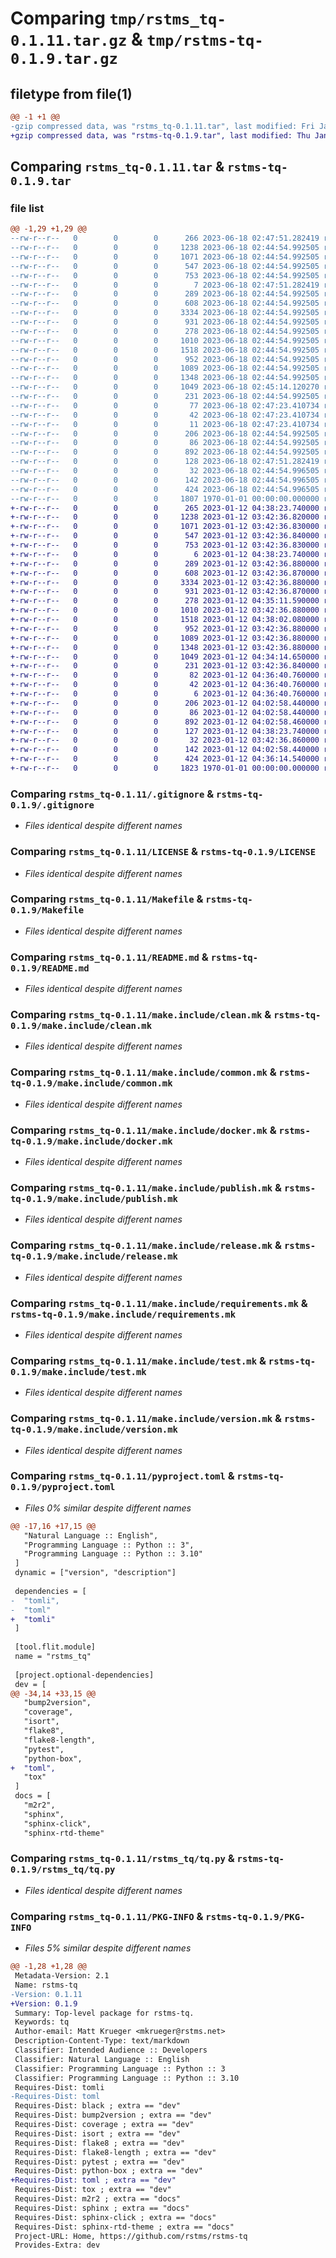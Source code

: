 # Comparing `tmp/rstms_tq-0.1.11.tar.gz` & `tmp/rstms-tq-0.1.9.tar.gz`

## filetype from file(1)

```diff
@@ -1 +1 @@
-gzip compressed data, was "rstms_tq-0.1.11.tar", last modified: Fri Jan  1 00:00:00 2016, max compression
+gzip compressed data, was "rstms-tq-0.1.9.tar", last modified: Thu Jan 12 04:39:07 2023, max compression
```

## Comparing `rstms_tq-0.1.11.tar` & `rstms-tq-0.1.9.tar`

### file list

```diff
@@ -1,29 +1,29 @@
--rw-r--r--   0        0        0      266 2023-06-18 02:47:51.282419 rstms_tq-0.1.11/.bumpversion.cfg
--rw-r--r--   0        0        0     1238 2023-06-18 02:44:54.992505 rstms_tq-0.1.11/.gitignore
--rw-r--r--   0        0        0     1071 2023-06-18 02:44:54.992505 rstms_tq-0.1.11/LICENSE
--rw-r--r--   0        0        0      547 2023-06-18 02:44:54.992505 rstms_tq-0.1.11/Makefile
--rw-r--r--   0        0        0      753 2023-06-18 02:44:54.992505 rstms_tq-0.1.11/README.md
--rw-r--r--   0        0        0        7 2023-06-18 02:47:51.282419 rstms_tq-0.1.11/VERSION
--rw-r--r--   0        0        0      289 2023-06-18 02:44:54.992505 rstms_tq-0.1.11/make.include/browser.mk
--rw-r--r--   0        0        0      608 2023-06-18 02:44:54.992505 rstms_tq-0.1.11/make.include/clean.mk
--rw-r--r--   0        0        0     3334 2023-06-18 02:44:54.992505 rstms_tq-0.1.11/make.include/common.mk
--rw-r--r--   0        0        0      931 2023-06-18 02:44:54.992505 rstms_tq-0.1.11/make.include/docker.mk
--rw-r--r--   0        0        0      278 2023-06-18 02:44:54.992505 rstms_tq-0.1.11/make.include/lint.mk
--rw-r--r--   0        0        0     1010 2023-06-18 02:44:54.992505 rstms_tq-0.1.11/make.include/publish.mk
--rw-r--r--   0        0        0     1518 2023-06-18 02:44:54.992505 rstms_tq-0.1.11/make.include/release.mk
--rw-r--r--   0        0        0      952 2023-06-18 02:44:54.992505 rstms_tq-0.1.11/make.include/requirements.mk
--rw-r--r--   0        0        0     1089 2023-06-18 02:44:54.992505 rstms_tq-0.1.11/make.include/test.mk
--rw-r--r--   0        0        0     1348 2023-06-18 02:44:54.992505 rstms_tq-0.1.11/make.include/version.mk
--rw-r--r--   0        0        0     1049 2023-06-18 02:45:14.120270 rstms_tq-0.1.11/pyproject.toml
--rw-r--r--   0        0        0      231 2023-06-18 02:44:54.992505 rstms_tq-0.1.11/pytest.ini
--rw-r--r--   0        0        0       77 2023-06-18 02:47:23.410734 rstms_tq-0.1.11/requirements-dev.txt
--rw-r--r--   0        0        0       42 2023-06-18 02:47:23.410734 rstms_tq-0.1.11/requirements-docs.txt
--rw-r--r--   0        0        0       11 2023-06-18 02:47:23.410734 rstms_tq-0.1.11/requirements.txt
--rw-r--r--   0        0        0      206 2023-06-18 02:44:54.992505 rstms_tq-0.1.11/rstms_tq/__init__.py
--rw-r--r--   0        0        0       86 2023-06-18 02:44:54.992505 rstms_tq-0.1.11/rstms_tq/__main__.py
--rw-r--r--   0        0        0      892 2023-06-18 02:44:54.992505 rstms_tq-0.1.11/rstms_tq/tq.py
--rw-r--r--   0        0        0      128 2023-06-18 02:47:51.282419 rstms_tq-0.1.11/rstms_tq/version.py
--rw-r--r--   0        0        0       32 2023-06-18 02:44:54.996505 rstms_tq-0.1.11/tests/__init__.py
--rw-r--r--   0        0        0      142 2023-06-18 02:44:54.996505 rstms_tq-0.1.11/tests/test_cli.py
--rw-r--r--   0        0        0      424 2023-06-18 02:44:54.996505 rstms_tq-0.1.11/tox.ini
--rw-r--r--   0        0        0     1807 1970-01-01 00:00:00.000000 rstms_tq-0.1.11/PKG-INFO
+-rw-r--r--   0        0        0      265 2023-01-12 04:38:23.740000 rstms-tq-0.1.9/.bumpversion.cfg
+-rw-r--r--   0        0        0     1238 2023-01-12 03:42:36.820000 rstms-tq-0.1.9/.gitignore
+-rw-r--r--   0        0        0     1071 2023-01-12 03:42:36.830000 rstms-tq-0.1.9/LICENSE
+-rw-r--r--   0        0        0      547 2023-01-12 03:42:36.840000 rstms-tq-0.1.9/Makefile
+-rw-r--r--   0        0        0      753 2023-01-12 03:42:36.830000 rstms-tq-0.1.9/README.md
+-rw-r--r--   0        0        0        6 2023-01-12 04:38:23.740000 rstms-tq-0.1.9/VERSION
+-rw-r--r--   0        0        0      289 2023-01-12 03:42:36.880000 rstms-tq-0.1.9/make.include/browser.mk
+-rw-r--r--   0        0        0      608 2023-01-12 03:42:36.870000 rstms-tq-0.1.9/make.include/clean.mk
+-rw-r--r--   0        0        0     3334 2023-01-12 03:42:36.880000 rstms-tq-0.1.9/make.include/common.mk
+-rw-r--r--   0        0        0      931 2023-01-12 03:42:36.870000 rstms-tq-0.1.9/make.include/docker.mk
+-rw-r--r--   0        0        0      278 2023-01-12 04:35:11.590000 rstms-tq-0.1.9/make.include/lint.mk
+-rw-r--r--   0        0        0     1010 2023-01-12 03:42:36.880000 rstms-tq-0.1.9/make.include/publish.mk
+-rw-r--r--   0        0        0     1518 2023-01-12 04:38:02.080000 rstms-tq-0.1.9/make.include/release.mk
+-rw-r--r--   0        0        0      952 2023-01-12 03:42:36.880000 rstms-tq-0.1.9/make.include/requirements.mk
+-rw-r--r--   0        0        0     1089 2023-01-12 03:42:36.880000 rstms-tq-0.1.9/make.include/test.mk
+-rw-r--r--   0        0        0     1348 2023-01-12 03:42:36.880000 rstms-tq-0.1.9/make.include/version.mk
+-rw-r--r--   0        0        0     1049 2023-01-12 04:34:14.650000 rstms-tq-0.1.9/pyproject.toml
+-rw-r--r--   0        0        0      231 2023-01-12 03:42:36.840000 rstms-tq-0.1.9/pytest.ini
+-rw-r--r--   0        0        0       82 2023-01-12 04:36:40.760000 rstms-tq-0.1.9/requirements-dev.txt
+-rw-r--r--   0        0        0       42 2023-01-12 04:36:40.760000 rstms-tq-0.1.9/requirements-docs.txt
+-rw-r--r--   0        0        0        6 2023-01-12 04:36:40.760000 rstms-tq-0.1.9/requirements.txt
+-rw-r--r--   0        0        0      206 2023-01-12 04:02:58.440000 rstms-tq-0.1.9/rstms_tq/__init__.py
+-rw-r--r--   0        0        0       86 2023-01-12 04:02:58.440000 rstms-tq-0.1.9/rstms_tq/__main__.py
+-rw-r--r--   0        0        0      892 2023-01-12 04:02:58.460000 rstms-tq-0.1.9/rstms_tq/tq.py
+-rw-r--r--   0        0        0      127 2023-01-12 04:38:23.740000 rstms-tq-0.1.9/rstms_tq/version.py
+-rw-r--r--   0        0        0       32 2023-01-12 03:42:36.860000 rstms-tq-0.1.9/tests/__init__.py
+-rw-r--r--   0        0        0      142 2023-01-12 04:02:58.440000 rstms-tq-0.1.9/tests/test_cli.py
+-rw-r--r--   0        0        0      424 2023-01-12 04:36:14.540000 rstms-tq-0.1.9/tox.ini
+-rw-r--r--   0        0        0     1823 1970-01-01 00:00:00.000000 rstms-tq-0.1.9/PKG-INFO
```

### Comparing `rstms_tq-0.1.11/.gitignore` & `rstms-tq-0.1.9/.gitignore`

 * *Files identical despite different names*

### Comparing `rstms_tq-0.1.11/LICENSE` & `rstms-tq-0.1.9/LICENSE`

 * *Files identical despite different names*

### Comparing `rstms_tq-0.1.11/Makefile` & `rstms-tq-0.1.9/Makefile`

 * *Files identical despite different names*

### Comparing `rstms_tq-0.1.11/README.md` & `rstms-tq-0.1.9/README.md`

 * *Files identical despite different names*

### Comparing `rstms_tq-0.1.11/make.include/clean.mk` & `rstms-tq-0.1.9/make.include/clean.mk`

 * *Files identical despite different names*

### Comparing `rstms_tq-0.1.11/make.include/common.mk` & `rstms-tq-0.1.9/make.include/common.mk`

 * *Files identical despite different names*

### Comparing `rstms_tq-0.1.11/make.include/docker.mk` & `rstms-tq-0.1.9/make.include/docker.mk`

 * *Files identical despite different names*

### Comparing `rstms_tq-0.1.11/make.include/publish.mk` & `rstms-tq-0.1.9/make.include/publish.mk`

 * *Files identical despite different names*

### Comparing `rstms_tq-0.1.11/make.include/release.mk` & `rstms-tq-0.1.9/make.include/release.mk`

 * *Files identical despite different names*

### Comparing `rstms_tq-0.1.11/make.include/requirements.mk` & `rstms-tq-0.1.9/make.include/requirements.mk`

 * *Files identical despite different names*

### Comparing `rstms_tq-0.1.11/make.include/test.mk` & `rstms-tq-0.1.9/make.include/test.mk`

 * *Files identical despite different names*

### Comparing `rstms_tq-0.1.11/make.include/version.mk` & `rstms-tq-0.1.9/make.include/version.mk`

 * *Files identical despite different names*

### Comparing `rstms_tq-0.1.11/pyproject.toml` & `rstms-tq-0.1.9/pyproject.toml`

 * *Files 0% similar despite different names*

```diff
@@ -17,16 +17,15 @@
   "Natural Language :: English", 
   "Programming Language :: Python :: 3",
   "Programming Language :: Python :: 3.10"
 ]
 dynamic = ["version", "description"] 
 
 dependencies = [
-  "tomli",
-  "toml"
+  "tomli"
 ]
 
 [tool.flit.module]
 name = "rstms_tq"
 
 [project.optional-dependencies]
 dev = [
@@ -34,14 +33,15 @@
   "bump2version",
   "coverage",
   "isort",
   "flake8",
   "flake8-length",
   "pytest",
   "python-box",
+  "toml",
   "tox"
 ]
 docs = [
   "m2r2",
   "sphinx",
   "sphinx-click",
   "sphinx-rtd-theme"
```

### Comparing `rstms_tq-0.1.11/rstms_tq/tq.py` & `rstms-tq-0.1.9/rstms_tq/tq.py`

 * *Files identical despite different names*

### Comparing `rstms_tq-0.1.11/PKG-INFO` & `rstms-tq-0.1.9/PKG-INFO`

 * *Files 5% similar despite different names*

```diff
@@ -1,28 +1,28 @@
 Metadata-Version: 2.1
 Name: rstms-tq
-Version: 0.1.11
+Version: 0.1.9
 Summary: Top-level package for rstms-tq.
 Keywords: tq
 Author-email: Matt Krueger <mkrueger@rstms.net>
 Description-Content-Type: text/markdown
 Classifier: Intended Audience :: Developers
 Classifier: Natural Language :: English
 Classifier: Programming Language :: Python :: 3
 Classifier: Programming Language :: Python :: 3.10
 Requires-Dist: tomli
-Requires-Dist: toml
 Requires-Dist: black ; extra == "dev"
 Requires-Dist: bump2version ; extra == "dev"
 Requires-Dist: coverage ; extra == "dev"
 Requires-Dist: isort ; extra == "dev"
 Requires-Dist: flake8 ; extra == "dev"
 Requires-Dist: flake8-length ; extra == "dev"
 Requires-Dist: pytest ; extra == "dev"
 Requires-Dist: python-box ; extra == "dev"
+Requires-Dist: toml ; extra == "dev"
 Requires-Dist: tox ; extra == "dev"
 Requires-Dist: m2r2 ; extra == "docs"
 Requires-Dist: sphinx ; extra == "docs"
 Requires-Dist: sphinx-click ; extra == "docs"
 Requires-Dist: sphinx-rtd-theme ; extra == "docs"
 Project-URL: Home, https://github.com/rstms/rstms-tq
 Provides-Extra: dev
```

